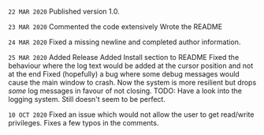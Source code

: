 `22 MAR 2020`
  Published version 1.0.

`23 MAR 2020`
  Commented the code extensively
  Wrote the README

`24 MAR 2020`
  Fixed a missing newline and completed author information.

`25 MAR 2020`
  Added Release
  Added Install section to README
  Fixed the behaviour where the log text would be added at the cursor position and not at the end
  Fixed (hopefully) a bug where some debug messages would cause the main window to crash. Now the system is more resilient but drops *some* log messages in favour of not closing.
  TODO: Have a look into the logging system. Still doesn't seem to be perfect.

`10 OCT 2020`
  Fixed an issue which would not allow the user to get read/write privileges.
  Fixes a few typos in the comments.
